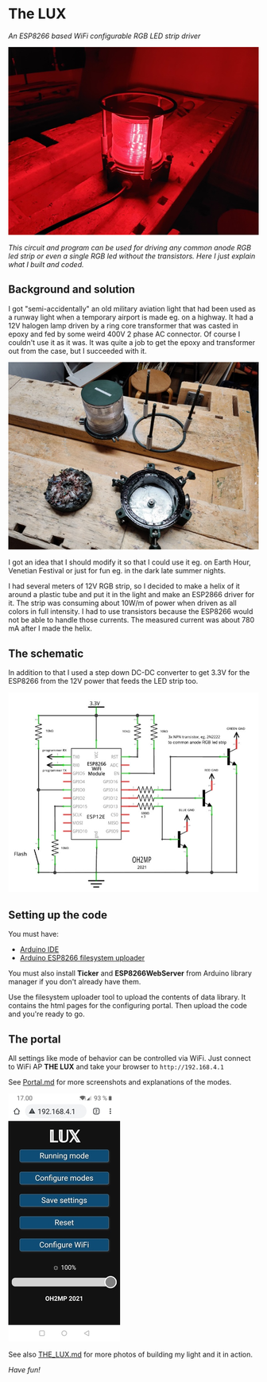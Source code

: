# The LUX

_An ESP8266 based WiFi configurable RGB LED strip driver_

![MIL light](img/20210327_200221.jpg)

_This circuit and program can be used for driving any common anode RGB led strip or even a single RGB led
without the transistors. Here I just explain what I built and coded._

## Background and solution

I got "semi-accidentally" an old military aviation light that had been used as a runway light when a temporary 
airport is made eg. on a highway. It had a 12V halogen lamp driven by a ring core transformer that was casted 
in epoxy and fed by some weird 400V 2 phase AC connector. Of course I couldn't use it as it was. It was 
quite a job to get the epoxy and transformer out from the case, but I succeeded with it.

![The light unassebled](img/20210320_230801.jpg)

I got an idea that I should modify it so that I could use it eg. on Earth Hour, Venetian Festival or just
for fun eg. in the dark late summer nights.

I had several meters of 12V RGB strip, so I decided to make a helix of it around a plastic tube and 
put it in the light and make an ESP2866 driver for it. The strip was consuming about 10W/m of power when
driven as all colors in full intensity. I had to use transistors because the ESP8266 would not be able
to handle those currents. The measured current was about 780 mA after I made the helix.

## The schematic
In addition to that I used a step down DC-DC converter to get 3.3V for the ESP8266 from the 12V
power that feeds the LED strip too.

![The schematic](img/the_lux_schema.jpg)

## Setting up the code

You must have:

- [Arduino IDE](https://www.arduino.cc/en/main/software)
- [Arduino ESP8266 filesystem uploader](https://github.com/esp8266/arduino-esp8266fs-plugin)

You must also install __Ticker__ and __ESP8266WebServer__ from Arduino library manager if you don't
already have them.

Use the filesystem uploader tool to upload the contents of data library. It contains the html pages for
the configuring portal. Then upload the code and you're ready to go.

## The portal

All settings like mode of behavior can be controlled via WiFi. Just connect to WiFi AP __THE LUX__ and
take your browser to `http://192.168.4.1`

See [Portal.md](Portal.md) for more screenshots and explanations of the modes.

![Portal frontpage](ui/20210327_170023.jpg)

See also [THE_LUX.md](THE_LUX.md) for more photos of building my light and it in action.

_Have fun!_

